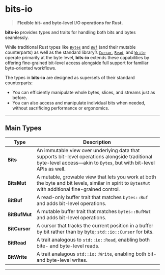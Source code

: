 # bits-io

> **Flexible bit- and byte-level I/O operations for Rust.**

**bits-io** provides types and traits for handling both bits and bytes seamlessly.

While traditional Rust types like [`Bytes`](https://docs.rs/bytes) and
[`Buf`](https://docs.rs/bytes) (and their mutable counterparts) as well as the
standard library’s
[`Cursor`](https://doc.rust-lang.org/std/io/struct.Cursor.html),
[`Read`](https://doc.rust-lang.org/std/io/trait.Read.html), and
[`Write`](https://doc.rust-lang.org/std/io/trait.Write.html) operate primarily
at the byte level, **bits-io** extends these capabilities by offering
fine-grained bit-level access alongside full support for familiar byte-oriented
workflows.

The types in **bits-io** are designed as supersets of their standard
counterparts:

- You can efficiently manipulate whole bytes, slices, and streams just as before.
- You can also access and manipulate individual bits when needed, without
  sacrificing performance or ergonomics.

---

## Main Types

| Type             | Description |
|------------------|-------------|
| **Bits**         | An immutable view over underlying data that supports bit-level operations alongside traditional byte-level access—akin to `Bytes`, but with bit-level APIs as well. |
| **BitsMut**      | A mutable, growable view that lets you work at both the byte and bit levels, similar in spirit to `BytesMut` with additional fine-grained control. |
| **BitBuf**       | A read-only buffer trait that matches `bytes::Buf` and adds bit-level operations. |
| **BitBufMut**    | A mutable buffer trait that matches `bytes::BufMut` and adds bit-level operations. |
| **BitCursor**    | A cursor that tracks the current position in a buffer by bit rather than by byte; `std::io::Cursor` for bits. |
| **BitRead**      | A trait analogous to `std::io::Read`, enabling both bite- and byte-level reads. |
| **BitWrite**     | A trait analagous `std::io::Write`, enabling both bit- and byte-level writes. |

---
